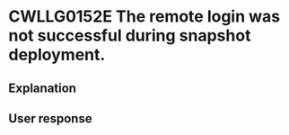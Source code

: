 # CWLLG0152E The remote login was not successful during snapshot deployment.

## Explanation

## User response